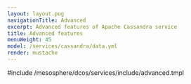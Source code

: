 ```yaml
---
layout: layout.pug
navigationTitle: Advanced
excerpt: Advanced features of Apache Cassandra service
title: Advanced features
menuWeight: 45
model: /services/cassandra/data.yml
render: mustache
---
```


#include /mesosphere/dcos/services/include/advanced.tmpl
